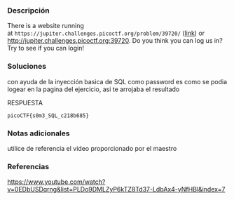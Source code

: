 ### Descripción 
There is a website running at `https://jupiter.challenges.picoctf.org/problem/39720/` ([link](https://jupiter.challenges.picoctf.org/problem/39720/)) or http://jupiter.challenges.picoctf.org:39720. Do you think you can log us in? Try to see if you can login!

### Soluciones

con ayuda de la inyección basica de SQL como password es como se podia logear en la pagina del ejercicio, asi te arrojaba el resultado  

RESPUESTA

```
picoCTF{s0m3_SQL_c218b685}
```


### Notas adicionales 

utilice de referencia el video proporcionado por el maestro

### Referencias 
https://www.youtube.com/watch?v=0EDbUSDqrng&list=PLDo9DMLZyP6kTZ8Td37-LdbAx4-yNfHBl&index=7